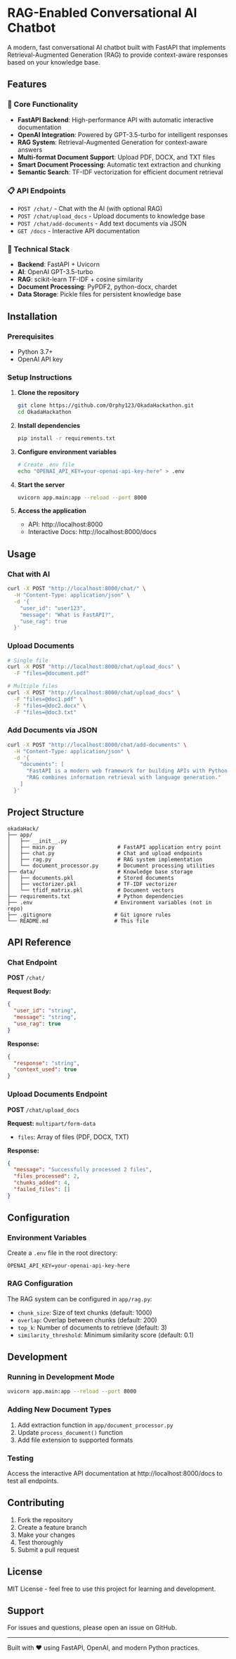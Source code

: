 # RAG-Enabled Conversational AI Chatbot

A modern, fast conversational AI chatbot built with FastAPI that implements Retrieval-Augmented Generation (RAG) to provide context-aware responses based on your knowledge base.

## Features

### 🚀 Core Functionality
- **FastAPI Backend**: High-performance API with automatic interactive documentation
- **OpenAI Integration**: Powered by GPT-3.5-turbo for intelligent responses
- **RAG System**: Retrieval-Augmented Generation for context-aware answers
- **Multi-format Document Support**: Upload PDF, DOCX, and TXT files
- **Smart Document Processing**: Automatic text extraction and chunking
- **Semantic Search**: TF-IDF vectorization for efficient document retrieval

### 📋 API Endpoints
- `POST /chat/` - Chat with the AI (with optional RAG)
- `POST /chat/upload_docs` - Upload documents to knowledge base
- `POST /chat/add-documents` - Add text documents via JSON
- `GET /docs` - Interactive API documentation

### 🔧 Technical Stack
- **Backend**: FastAPI + Uvicorn
- **AI**: OpenAI GPT-3.5-turbo
- **RAG**: scikit-learn TF-IDF + cosine similarity
- **Document Processing**: PyPDF2, python-docx, chardet
- **Data Storage**: Pickle files for persistent knowledge base

## Installation

### Prerequisites
- Python 3.7+
- OpenAI API key

### Setup Instructions

1. **Clone the repository**
   ```bash
   git clone https://github.com/Orphy123/OkadaHackathon.git
   cd OkadaHackathon
   ```

2. **Install dependencies**
   ```bash
   pip install -r requirements.txt
   ```

3. **Configure environment variables**
   ```bash
   # Create .env file
   echo "OPENAI_API_KEY=your-openai-api-key-here" > .env
   ```

4. **Start the server**
   ```bash
   uvicorn app.main:app --reload --port 8000
   ```

5. **Access the application**
   - API: http://localhost:8000
   - Interactive Docs: http://localhost:8000/docs

## Usage

### Chat with AI

```bash
curl -X POST "http://localhost:8000/chat/" \
  -H "Content-Type: application/json" \
  -d '{
    "user_id": "user123",
    "message": "What is FastAPI?",
    "use_rag": true
  }'
```

### Upload Documents

```bash
# Single file
curl -X POST "http://localhost:8000/chat/upload_docs" \
  -F "files=@document.pdf"

# Multiple files
curl -X POST "http://localhost:8000/chat/upload_docs" \
  -F "files=@doc1.pdf" \
  -F "files=@doc2.docx" \
  -F "files=@doc3.txt"
```

### Add Documents via JSON

```bash
curl -X POST "http://localhost:8000/chat/add-documents" \
  -H "Content-Type: application/json" \
  -d '{
    "documents": [
      "FastAPI is a modern web framework for building APIs with Python.",
      "RAG combines information retrieval with language generation."
    ]
  }'
```

## Project Structure

```
okadaHack/
├── app/
│   ├── __init__.py
│   ├── main.py                    # FastAPI application entry point
│   ├── chat.py                    # Chat and upload endpoints
│   ├── rag.py                     # RAG system implementation
│   └── document_processor.py      # Document processing utilities
├── data/                          # Knowledge base storage
│   ├── documents.pkl              # Stored documents
│   ├── vectorizer.pkl             # TF-IDF vectorizer
│   └── tfidf_matrix.pkl           # Document vectors
├── requirements.txt               # Python dependencies
├── .env                          # Environment variables (not in repo)
├── .gitignore                    # Git ignore rules
└── README.md                     # This file
```

## API Reference

### Chat Endpoint

**POST** `/chat/`

**Request Body:**
```json
{
  "user_id": "string",
  "message": "string",
  "use_rag": true
}
```

**Response:**
```json
{
  "response": "string",
  "context_used": true
}
```

### Upload Documents Endpoint

**POST** `/chat/upload_docs`

**Request:** `multipart/form-data`
- `files`: Array of files (PDF, DOCX, TXT)

**Response:**
```json
{
  "message": "Successfully processed 2 files",
  "files_processed": 2,
  "chunks_added": 4,
  "failed_files": []
}
```

## Configuration

### Environment Variables

Create a `.env` file in the root directory:

```env
OPENAI_API_KEY=your-openai-api-key-here
```

### RAG Configuration

The RAG system can be configured in `app/rag.py`:
- `chunk_size`: Size of text chunks (default: 1000)
- `overlap`: Overlap between chunks (default: 200)
- `top_k`: Number of documents to retrieve (default: 3)
- `similarity_threshold`: Minimum similarity score (default: 0.1)

## Development

### Running in Development Mode

```bash
uvicorn app.main:app --reload --port 8000
```

### Adding New Document Types

1. Add extraction function in `app/document_processor.py`
2. Update `process_document()` function
3. Add file extension to supported formats

### Testing

Access the interactive API documentation at http://localhost:8000/docs to test all endpoints.

## Contributing

1. Fork the repository
2. Create a feature branch
3. Make your changes
4. Test thoroughly
5. Submit a pull request

## License

MIT License - feel free to use this project for learning and development.

## Support

For issues and questions, please open an issue on GitHub.

---

Built with ❤️ using FastAPI, OpenAI, and modern Python practices.
